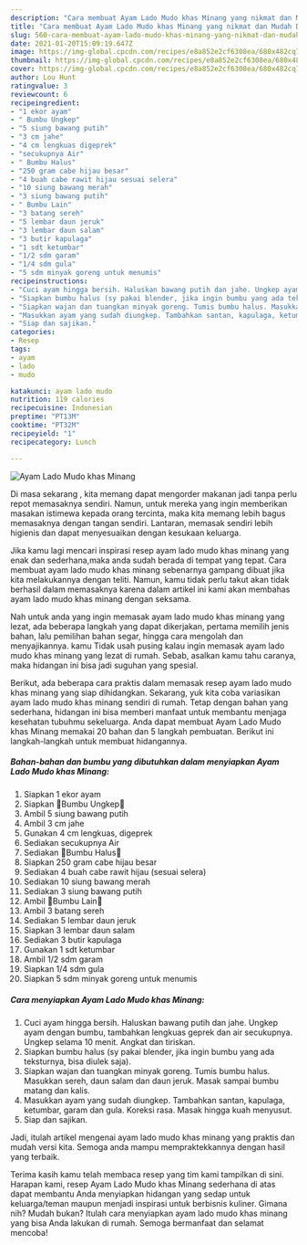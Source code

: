 ```yaml
---
description: "Cara membuat Ayam Lado Mudo khas Minang yang nikmat dan Mudah Dibuat"
title: "Cara membuat Ayam Lado Mudo khas Minang yang nikmat dan Mudah Dibuat"
slug: 560-cara-membuat-ayam-lado-mudo-khas-minang-yang-nikmat-dan-mudah-dibuat
date: 2021-01-20T15:09:19.647Z
image: https://img-global.cpcdn.com/recipes/e8a852e2cf6308ea/680x482cq70/ayam-lado-mudo-khas-minang-foto-resep-utama.jpg
thumbnail: https://img-global.cpcdn.com/recipes/e8a852e2cf6308ea/680x482cq70/ayam-lado-mudo-khas-minang-foto-resep-utama.jpg
cover: https://img-global.cpcdn.com/recipes/e8a852e2cf6308ea/680x482cq70/ayam-lado-mudo-khas-minang-foto-resep-utama.jpg
author: Lou Hunt
ratingvalue: 3
reviewcount: 6
recipeingredient:
- "1 ekor ayam"
- " Bumbu Ungkep"
- "5 siung bawang putih"
- "3 cm jahe"
- "4 cm lengkuas digeprek"
- "secukupnya Air"
- " Bumbu Halus"
- "250 gram cabe hijau besar"
- "4 buah cabe rawit hijau sesuai selera"
- "10 siung bawang merah"
- "3 siung bawang putih"
- " Bumbu Lain"
- "3 batang sereh"
- "5 lembar daun jeruk"
- "3 lembar daun salam"
- "3 butir kapulaga"
- "1 sdt ketumbar"
- "1/2 sdm garam"
- "1/4 sdm gula"
- "5 sdm minyak goreng untuk menumis"
recipeinstructions:
- "Cuci ayam hingga bersih. Haluskan bawang putih dan jahe. Ungkep ayam dengan bumbu, tambahkan lengkuas geprek dan air secukupnya. Ungkep selama 10 menit. Angkat dan tiriskan."
- "Siapkan bumbu halus (sy pakai blender, jika ingin bumbu yang ada teksturnya, bisa diulek saja)."
- "Siapkan wajan dan tuangkan minyak goreng. Tumis bumbu halus. Masukkan sereh, daun salam dan daun jeruk. Masak sampai bumbu matang dan kalis."
- "Masukkan ayam yang sudah diungkep. Tambahkan santan, kapulaga, ketumbar, garam dan gula. Koreksi rasa. Masak hingga kuah menyusut."
- "Siap dan sajikan."
categories:
- Resep
tags:
- ayam
- lado
- mudo

katakunci: ayam lado mudo 
nutrition: 119 calories
recipecuisine: Indonesian
preptime: "PT13M"
cooktime: "PT32M"
recipeyield: "1"
recipecategory: Lunch

---
```



![Ayam Lado Mudo khas Minang](https://img-global.cpcdn.com/recipes/e8a852e2cf6308ea/680x482cq70/ayam-lado-mudo-khas-minang-foto-resep-utama.jpg)

Di masa  sekarang , kita memang dapat mengorder makanan jadi tanpa perlu repot memasaknya sendiri. Namun, untuk mereka yang ingin memberikan masakan istimewa kepada orang tercinta, maka kita memang lebih bagus memasaknya dengan tangan sendiri. Lantaran, memasak sendiri lebih higienis dan dapat menyesuaikan dengan kesukaan keluarga.

Jika kamu lagi mencari inspirasi resep ayam lado mudo khas minang yang enak dan sederhana,maka anda sudah berada di tempat yang tepat. Cara membuat ayam lado mudo khas minang  sebenarnya gampang dibuat jika kita melakukannya dengan teliti. Namun, kamu tidak perlu takut akan tidak berhasil dalam memasaknya 
karena dalam artikel ini kami akan membahas ayam lado mudo khas minang dengan seksama.  



Nah untuk anda yang ingin memasak ayam lado mudo khas minang yang lezat, ada beberapa langkah yang dapat dikerjakan, pertama memilih jenis bahan, lalu pemilihan bahan segar, hingga cara mengolah dan menyajikannya. kamu Tidak usah pusing kalau ingin memasak ayam lado mudo khas minang yang lezat di rumah. Sebab, asalkan kamu  tahu caranya, maka hidangan ini bisa jadi suguhan yang spesial.

Berikut, ada beberapa cara praktis  dalam memasak resep ayam lado mudo khas minang yang siap dihidangkan. Sekarang, yuk kita coba variasikan ayam lado mudo khas minang sendiri di rumah. Tetap dengan bahan yang sederhana, hidangan ini bisa memberi manfaat untuk membantu menjaga kesehatan tubuhmu sekeluarga. Anda dapat membuat Ayam Lado Mudo khas Minang memakai 20 bahan dan 5 langkah pembuatan. Berikut ini langkah-langkah untuk membuat hidangannya.

<!--inarticleads1-->

##### Bahan-bahan dan bumbu yang dibutuhkan dalam menyiapkan Ayam Lado Mudo khas Minang:

1. Siapkan 1 ekor ayam
1. Siapkan  🍁Bumbu Ungkep🍁
1. Ambil 5 siung bawang putih
1. Ambil 3 cm jahe
1. Gunakan 4 cm lengkuas, digeprek
1. Sediakan secukupnya Air
1. Sediakan  🍁Bumbu Halus🍁
1. Siapkan 250 gram cabe hijau besar
1. Sediakan 4 buah cabe rawit hijau (sesuai selera)
1. Sediakan 10 siung bawang merah
1. Sediakan 3 siung bawang putih
1. Ambil  🍁Bumbu Lain🍁
1. Ambil 3 batang sereh
1. Sediakan 5 lembar daun jeruk
1. Siapkan 3 lembar daun salam
1. Sediakan 3 butir kapulaga
1. Gunakan 1 sdt ketumbar
1. Ambil 1/2 sdm garam
1. Siapkan 1/4 sdm gula
1. Siapkan 5 sdm minyak goreng untuk menumis




<!--inarticleads2-->

##### Cara menyiapkan Ayam Lado Mudo khas Minang:

1. Cuci ayam hingga bersih. Haluskan bawang putih dan jahe. Ungkep ayam dengan bumbu, tambahkan lengkuas geprek dan air secukupnya. Ungkep selama 10 menit. Angkat dan tiriskan.
1. Siapkan bumbu halus (sy pakai blender, jika ingin bumbu yang ada teksturnya, bisa diulek saja).
1. Siapkan wajan dan tuangkan minyak goreng. Tumis bumbu halus. Masukkan sereh, daun salam dan daun jeruk. Masak sampai bumbu matang dan kalis.
1. Masukkan ayam yang sudah diungkep. Tambahkan santan, kapulaga, ketumbar, garam dan gula. Koreksi rasa. Masak hingga kuah menyusut.
1. Siap dan sajikan.




Jadi, itulah artikel mengenai  ayam lado mudo khas minang  yang praktis dan mudah versi kita. Semoga anda mampu mempraktekkannya dengan hasil yang terbaik. 

Terima kasih kamu telah membaca resep yang tim kami tampilkan di sini. Harapan kami, resep  Ayam Lado Mudo khas Minang sederhana di atas dapat membantu Anda menyiapkan hidangan yang sedap untuk keluarga/teman maupun menjadi inspirasi untuk berbisnis kuliner. Gimana nih? Mudah bukan? Itulah cara menyiapkan ayam lado mudo khas minang yang bisa Anda lakukan di rumah. Semoga bermanfaat dan selamat mencoba!

